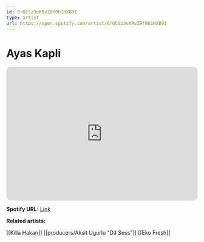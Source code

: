 ```yaml
---
id: 6rQCSzJuKRvZ9f9b1HX89I
type: artist
url: https://open.spotify.com/artist/6rQCSzJuKRvZ9f9b1HX89I
---
```

# Ayas Kapli

<iframe style="border-radius:12px" src="https://open.spotify.com/embed/artist/6rQCSzJuKRvZ9f9b1HX89I" width="100%" height="352" frameBorder="0" allowfullscreen="" allow="autoplay; clipboard-write; encrypted-media; fullscreen; picture-in-picture" loading="lazy"></iframe>

**Spotify URL:** [Link](https://open.spotify.com/artist/6rQCSzJuKRvZ9f9b1HX89I)

**Related artists:**

[[Killa Hakan]]
[[producers/Aksit Ugurlu "DJ Sess"]]
[[Eko Fresh]]
